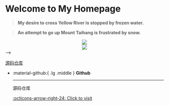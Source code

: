 # Welcome to My Homepage

> **My desire to cross Yellow River is stopped by frozen water.**                            

> **An attempt to go up Mount Taihang is frustrated by snow.**


<div align="center">
  <img align="center" src="https://readme-typing-svg.demolab.com?font=Protest+Revolution&pause=1000&color=F77878FF&background=FFAFDF00&center=true&width=500&lines=My desire to cross Yellow River is stopped by frozen water."/>
</div>

<div align="center">
  <img align="center" src="https://readme-typing-svg.demolab.com?font=Protest+Revolution&pause=1000&color=F77878FF&background=FFAFDF00&center=true&width=500&lines=An attempt to go up Mount Taihang is frustrated by snow."/>
</div>
-->

[源码仓库](https://github.com/Tw1stzz666/SummerNotes)

<div class="grid cards" markdown>

-   :material-github:{ .lg .middle } __Github__

    ---

    源码仓库

    [:octicons-arrow-right-24: Click to visit](https://github.com/Tw1stzz666/SummerNotes)

</div>